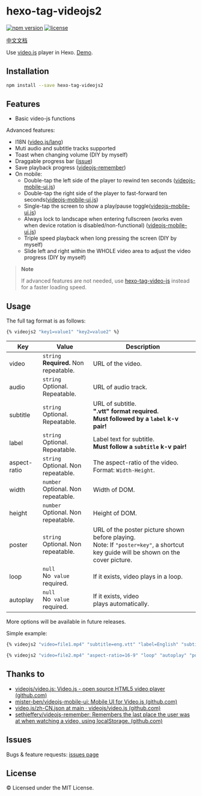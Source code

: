 # hexo-tag-videojs2

[![npm version](https://img.shields.io/npm/v/hexo-tag-videojs2.svg)](https://www.npmjs.com/package/hexo-tag-videojs2) [![license](https://img.shields.io/npm/l/hexo-tag-videojs2?style=flat)](https://raw.github.com/lzctuhao/hexo-tag-videojs2/master/LICENSE)

[中文文档](https://github.com/lzctuhao/hexo-tag-videojs2/blob/main/readme_CN.md)

Use [video.js](https://videojs.com/advanced?video=disneys-oceans) player in Hexo. [Demo](https://lzc2002.tk/2022/1210/folder-magazines/touch/mkv-the-power-of-gentle-touch/).

## Installation

```bash
npm install --save hexo-tag-videojs2
```

## Features

- Basic video-js functions

Advanced features:

- I18N ([video.js/lang](https://github.com/videojs/video.js/tree/main/lang))
- Muti audio and subtitle tracks supported
- Toast when changing volume (DIY by myself)
- Draggable progress bar ([issue](https://github.com/videojs/video.js/issues/4460))
- Save playback progress ([videojs-remember](https://github.com/sethjeffery/videojs-remember))
- On mobile:
  - Double-tap the left side of the player to rewind ten seconds ([videojs-mobile-ui.js](https://github.com/mister-ben/videojs-mobile-ui))
  - Double-tap the right side of the player to fast-forward ten seconds([videojs-mobile-ui.js](https://github.com/mister-ben/videojs-mobile-ui))
  - Single-tap the screen to show a play/pause toggle([videojs-mobile-ui.js](https://github.com/mister-ben/videojs-mobile-ui))
  - Always lock to landscape when entering fullscreen (works even when device rotation is disabled/non-functional) ([videojs-mobile-ui.js](https://github.com/mister-ben/videojs-mobile-ui))
  - Triple speed playback when long pressing the screen (DIY by myself)
  - Slide left and right within the WHOLE video area to adjust the video progress (DIY by myself)

> **Note**
>
> If advanced features are not needed, use [hexo-tag-video-js](https://github.com/Meta-Network/hexo-tag-video-js) instead for a faster loading speed.

## Usage

The full tag format is as follows:

```bash
{% videojs2 "key1=value1" "key2=value2" %}
```

| Key          | Value                                               | Description                                                                                                                              |
| ------------ | --------------------------------------------------- | ---------------------------------------------------------------------------------------------------------------------------------------- |
| video        | `string`<br />**Required.** Non repeatable. | URL of the video.                                                                                                                        |
| audio        | `string`<br />Optional. Repeatable.               | URL of audio track.                                                                                                                      |
| subtitle     | `string`<br />Optional. Repeatable.               | URL of subtitle.<br />**".vtt" format required.**<br />**Must followed by a `label` k-v pair!**                            |
| label        | `string`<br />Optional. Repeatable.               | Label text for subtitle.<br />**Must follow a `subtitle` k-v pair!**                                                             |
| aspect-ratio | `string`<br />Optional. Non repeatable.           | The aspect-ratio of the video.<br />Format: `Width-Height`.                                                                            |
| width        | `number`<br />Optional. Non repeatable.           | Width of DOM.                                                                                                                            |
| height       | `number`<br />Optional. Non repeatable.           | Height of DOM.                                                                                                                           |
| poster       | `string`<br />Optional. Non repeatable.           | URL of the poster picture shown before playing.<br />Note: If `"poster=key"`, a shortcut key guide will be shown on the cover picture. |
| loop         | `null`<br />No  `value` required.             | If it exists, video plays in a loop.                                                                                                    |
| autoplay     | `null`<br />No  `value` required.             | If it exists, video plays automatically.                                                                                                |

More options will be available in future releases.

Simple example:

```bash
{% videojs2 "video=file1.mp4" "subtitle=eng.vtt" "label=English" "subtitle=chs-eng.vtt" "label=双语" "poster=cover.png" %}

{% videojs2 "video=file2.mp4" "aspect-ratio=16-9" "loop" "autoplay" "poster=key" %}
```

## Thanks to

- [videojs/video.js: Video.js - open source HTML5 video player (github.com)](https://github.com/videojs/video.js)
- [mister-ben/videojs-mobile-ui: Mobile UI for Video.js (github.com)](https://github.com/mister-ben/videojs-mobile-ui)
- [video.js/zh-CN.json at main · videojs/video.js (github.com)](https://github.com/videojs/video.js/blob/main/lang/zh-CN.json)
- [sethjeffery/videojs-remember: Remembers the last place the user was at when watching a video, using localStorage. (github.com)](https://github.com/sethjeffery/videojs-remember)

## Issues

Bugs & feature requests: [issues page](https://github.com/lzctuhao/hexo-tag-videojs2/issues)

## License

&copy; Licensed under the MIT License.

